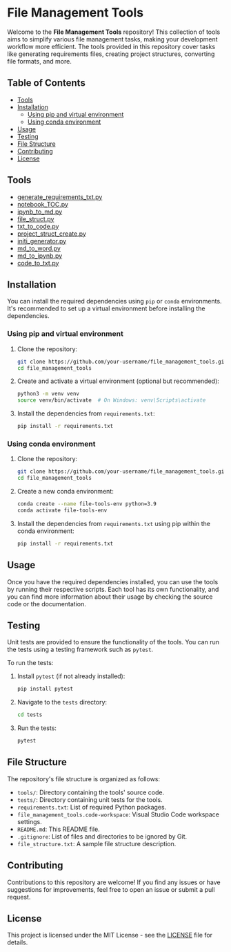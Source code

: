 # File Management Tools

Welcome to the **File Management Tools** repository! This collection of tools aims to simplify various file management tasks, making your development workflow more efficient. The tools provided in this repository cover tasks like generating requirements files, creating project structures, converting file formats, and more.

## Table of Contents

- [Tools](#tools)
- [Installation](#installation)
  - [Using pip and virtual environment](#using-pip-and-virtual-environment)
  - [Using conda environment](#using-conda-environment)
- [Usage](#usage)
- [Testing](#testing)
- [File Structure](#file-structure)
- [Contributing](#contributing)
- [License](#license)

## Tools

- [generate_requirements_txt.py](tools/generate_requirements_txt.py)
- [notebook_TOC.py](tools/notebook_TOC.py)
- [ipynb_to_md.py](tools/ipynb_to_md.py)
- [file_struct.py](tools/file_struct.py)
- [txt_to_code.py](tools/txt_to_code.py)
- [project_struct_create.py](tools/project_struct_create.py)
- [initi_generator.py](tools/initi_generator.py)
- [md_to_word.py](tools/md_to_word.py)
- [md_to_ipynb.py](tools/md_to_ipynb.py)
- [code_to_txt.py](tools/code_to_txt.py)

## Installation

You can install the required dependencies using `pip` or `conda` environments. It's recommended to set up a virtual environment before installing the dependencies.

### Using pip and virtual environment

1. Clone the repository:

   ```bash
   git clone https://github.com/your-username/file_management_tools.git
   cd file_management_tools
   ```

2. Create and activate a virtual environment (optional but recommended):

   ```bash
   python3 -m venv venv
   source venv/bin/activate  # On Windows: venv\Scripts\activate
   ```

3. Install the dependencies from `requirements.txt`:

   ```bash
   pip install -r requirements.txt
   ```

### Using conda environment

1. Clone the repository:

   ```bash
   git clone https://github.com/your-username/file_management_tools.git
   cd file_management_tools
   ```

2. Create a new conda environment:

   ```bash
   conda create --name file-tools-env python=3.9
   conda activate file-tools-env
   ```

3. Install the dependencies from `requirements.txt` using pip within the conda environment:

   ```bash
   pip install -r requirements.txt
   ```

## Usage

Once you have the required dependencies installed, you can use the tools by running their respective scripts. Each tool has its own functionality, and you can find more information about their usage by checking the source code or the documentation.

## Testing

Unit tests are provided to ensure the functionality of the tools. You can run the tests using a testing framework such as `pytest`.

To run the tests:

1. Install `pytest` (if not already installed):

   ```bash
   pip install pytest
   ```

2. Navigate to the `tests` directory:

   ```bash
   cd tests
   ```

3. Run the tests:

   ```bash
   pytest
   ```

## File Structure

The repository's file structure is organized as follows:

- `tools/`: Directory containing the tools' source code.
- `tests/`: Directory containing unit tests for the tools.
- `requirements.txt`: List of required Python packages.
- `file_management_tools.code-workspace`: Visual Studio Code workspace settings.
- `README.md`: This README file.
- `.gitignore`: List of files and directories to be ignored by Git.
- `file_structure.txt`: A sample file structure description.

## Contributing

Contributions to this repository are welcome! If you find any issues or have suggestions for improvements, feel free to open an issue or submit a pull request.

## License

This project is licensed under the MIT License - see the [LICENSE](https://opensource.org/licenses/MIT) file for details.